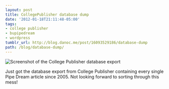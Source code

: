 ```yaml
---
layout: post
title: CollegePublisher database dump
date: '2012-01-18T21:11:48-05:00'
tags:
- college publisher
- bupipedream
- wordpress
tumblr_url: http://blog.danoc.me/post/16093529186/database-dump
path: /blog/database-dump/
---
```


![Screenshot of the College Publisher database export](/img/posts/college-publisher-export.png)


Just got the database export from College Publisher containing every single Pipe Dream article since 2005. Not looking forward to sorting through this mess!
